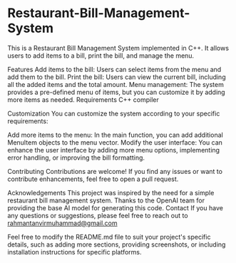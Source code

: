 # Restaurant-Bill-Management-System
This is a Restaurant Bill Management System implemented in C++. It allows users to add items to a bill, print the bill, and manage the menu.

Features
Add items to the bill: Users can select items from the menu and add them to the bill.
Print the bill: Users can view the current bill, including all the added items and the total amount.
Menu management: The system provides a pre-defined menu of items, but you can customize it by adding more items as needed.
Requirements
C++ compiler

Customization
You can customize the system according to your specific requirements:

Add more items to the menu: In the main function, you can add additional MenuItem objects to the menu vector.
Modify the user interface: You can enhance the user interface by adding more menu options, implementing error handling, or improving the bill formatting.


Contributing
Contributions are welcome! If you find any issues or want to contribute enhancements, feel free to open a pull request.

Acknowledgements
This project was inspired by the need for a simple restaurant bill management system.
Thanks to the OpenAI team for providing the base AI model for generating this code.
Contact
If you have any questions or suggestions, please feel free to reach out to 
rahmantanvirmuhammad@gmail.com



Feel free to modify the README.md file to suit your project's specific details, such as adding more sections, providing screenshots, or including installation instructions for specific platforms.




